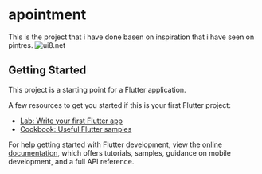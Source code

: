 # apointment

This is the project that i have done basen on inspiration that i have seen on pintres.
![ui8.net](https://i.pinimg.com/originals/24/b5/c2/24b5c209c3ed6f1d5f5a346dad1c081b.jpg)
## Getting Started

This project is a starting point for a Flutter application.

A few resources to get you started if this is your first Flutter project:

- [Lab: Write your first Flutter app](https://docs.flutter.dev/get-started/codelab)
- [Cookbook: Useful Flutter samples](https://docs.flutter.dev/cookbook)

For help getting started with Flutter development, view the
[online documentation](https://docs.flutter.dev/), which offers tutorials,
samples, guidance on mobile development, and a full API reference.
